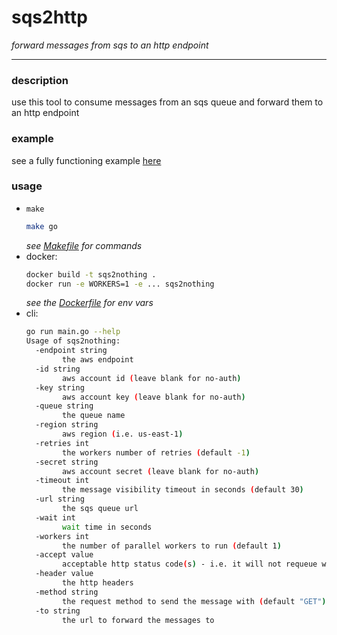 # sqs2http

_forward messages from sqs to an http endpoint_

---

### description

use this tool to consume messages from an sqs queue and forward them to an http endpoint

### example

see a fully functioning example [here](https://github.com/chaseisabelle/sqs2go-examples/sqs2http)

### usage

* `make`
  ```bash
  make go
  ```
  _see [Makefile](./Makefile) for commands_
* docker:
  ```bash
  docker build -t sqs2nothing .
  docker run -e WORKERS=1 -e ... sqs2nothing
  ```
  _see the [Dockerfile](./Dockerfile) for env vars_
* cli:
    ```bash
    go run main.go --help
    Usage of sqs2nothing:
      -endpoint string
            the aws endpoint
      -id string
            aws account id (leave blank for no-auth)
      -key string
            aws account key (leave blank for no-auth)
      -queue string
            the queue name
      -region string
            aws region (i.e. us-east-1)
      -retries int
            the workers number of retries (default -1)
      -secret string
            aws account secret (leave blank for no-auth)
      -timeout int
            the message visibility timeout in seconds (default 30)
      -url string
            the sqs queue url
      -wait int
            wait time in seconds
      -workers int
            the number of parallel workers to run (default 1)
      -accept value
            acceptable http status code(s) - i.e. it will not requeue when these codes are received from the http endpoint
      -header value
            the http headers
      -method string
            the request method to send the message with (default "GET")
      -to string
            the url to forward the messages to
    ```

